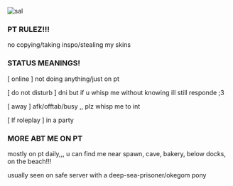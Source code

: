 
![sal](https://github.com/kyubao/kyubao/assets/144448426/60a24223-81d3-44fc-a7be-4c71009e1956)

###  PT RULEZ!!!

no copying/taking inspo/stealing my skins

### STATUS MEANINGS!

[ online ] not doing anything/just on pt 

[ do not disturb ] dni but if u whisp me without knowing ill still responde ;3

[ away ] afk/offtab/busy ,, plz whisp me to int

[ lf roleplay ] in a party

### MORE ABT ME ON PT

mostly on pt daily,,,  u can find me near spawn, cave, bakery, below docks, on the beach!!!

usually seen on safe server with a deep-sea-prisoner/okegom pony

